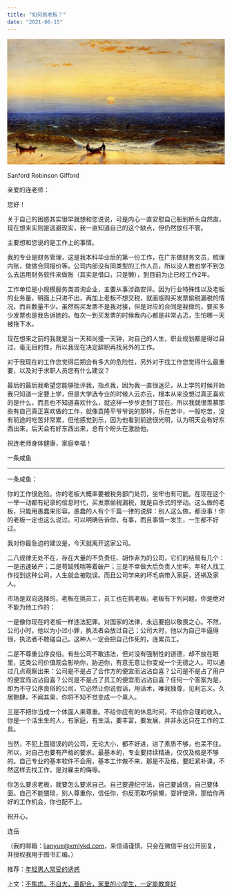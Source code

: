```yaml
---
title: "如何挑老板？"
date: "2021-06-15"
---
```


![连岳文章](images/连岳文章picture-14.jpg)

Sanford Robinson Gifford

  

亲爱的连老师：

  

您好！

  

关于自己的困惑其实很早就想和您说说，可是内心一直安慰自己船到桥头自然直，现在想来实则是逃避现实，我一直知道自己的这个缺点，但仍然放任不管。

  

主要想和您说的是工作上的事情。

  

我的专业是财务管理，这是我本科毕业后的第一份工作，在广东做财务文员，梳理内账，做做合同报价等。公司内部没有同类型的工作人员，所以没人教也学不到怎么去运用财务软件来做账（其实是借口，只是懒），到目前为止已经工作2年。

  

工作单位是小规模服务类咨询企业，主要从事涉路安评。因为行业特殊性以及老板的业务量，明面上只进不出，再加上老板不想交税，就面临购买发票偷税漏税的情况，而且数量不少。虽然购买发票不是我对接，但是对应的合同是我做的，要买多少发票也是我告诉她的。每次一到买发票的时候我内心都是非常忐忑，生怕哪一天被拖下水。

  

现在想来之前的我就是当一天和尚撞一天钟，对自己的人生，职业规划都是得过且过，毫无目的性，所以我现在决定辞职再找另外的工作。

  

对于我现在的工作您觉得后期会有多大的危险性，另外对于找工作您觉得什么最重要，以及对于求职人员您有什么建议？

  

最后的最后我希望您能够批评我，指点我，因为我一直很迷茫，从上学的时候开始我只知道一定要上学，但是大学选专业的时候人云亦云，根本从来没想过真正喜欢的是什么，而且也不知道喜欢什么，就这样一步步走到了现在。所以我就很羡慕那些有自己真正喜欢做的工作，就像袁隆平爷爷说的那样，乐在苦中，一般吃苦，没有前途的吃苦非常累，但他感觉到乐，因为他看到前途很光明，认为明天会有好东西出来，后天会有好东西出来，总有个盼头在激励他。

  

祝连老师身体健康，家庭幸福！  

  

一条咸鱼

  

* * *

  

一条咸鱼：

  

你的工作很危险。你的老板大概率要被税务部门处罚，坐牢也有可能。在现在这个一举一动都有纪录的信息时代，买发票偷税漏税，就是自杀式的举动。这么做的老板，只能用愚蠢来形容。愚蠢的人有个千篇一律的说辞：别人这么做，都没事！你的老板一定也这么说过。可以明确告诉你，有事，而且事情一发生，一生都不好过。

  

我对你最急迫的建议是，今天就离开这家公司。

  

二八规律无处不在，存在大量的不负责任、胡作非为的公司，它们的结局有几个：一是迅速破产；二是苟延残喘等着破产；三是不幸做大后负责人坐牢。年轻人找工作找到这种公司，人生就会被耽误。而且公司学来的坏毛病带入家庭，还祸及家人。

  

市场是双向选择的，老板在挑员工，员工也在挑老板。老板有下列问题，你是绝对不能为他工作的：

  

一是像你现在的老板一样违法犯罪。对国家的法律，永远要抱以敬畏之心。不然，公司小时，他以为小过小罪，执法者会放过自己；公司大时，他以为自己牛逼得很，执法者不敢碰自己。这种人一定会把自己作死的，连累员工。

  

二是不尊重公序良俗。有些公司不敢违法，但对没有强制性的道德，却不放在眼里，这类公司价值观会影响你，胁迫你，有意无意让你变成一个无德之人。可以通过几点观察出来：公司是不是占了合作方的便宜而沾沾自喜？公司是不是占了用户的便宜而沾沾自喜？公司是不是占了员工的便宜而沾沾自喜？任何一个答案为是，即为不守公序良俗的公司，它必然让你说假话，用话术，唯我独尊，见利忘义。久居鲍肆，不闻其臭，你将不知不觉变成一个臭人。

  

三是不把你当成一个体面人来尊重。不给你应有的休息时间，不给你合理的收入。你是一个活生生的人，有家庭，有生活，要丰富，要发展，并非永远只在工作的工具。

  

当然，不犯上面错误的的公司，无论大小，都不好进，进了素质不够，也呆不住。所以，对自己也要有严格的要求。最基本的，专业要持续精进，仅仅及格是不够的。自己专业的基本软件不会用，基本工作做不来，那是不及格，要赶紧补课，不然这样去找工作，是对雇主的侮辱。

  

你怎么要求老板，就要怎么要求自己。自己要遵纪守法，自己要诚信，自己要体面。自己不能猥琐，别人尊重你，信任你，你反而取巧偷懒，耍奸使滑，那给你再好的工作机会，你也配不上。

  

祝开心。

  

连岳

  

（我的邮箱：lianyue@xmlykd.com，来信请谨慎，只会在微信平台公开回复，并授权我用于图书汇编。）

推荐：[年轻男人常受的诱惑](http://mp.weixin.qq.com/s?__biz=MjM5NDU0Mjk2MQ==&mid=2651628577&idx=1&sn=8c276e61789d9b6391a182f042f9140c&chksm=bd7e203f8a09a9291a3d9d266258a4f5125a6696505291ace6b3c80940f8f9f35c853995a19c&scene=21#wechat_redirect)  

上文：[不焦虑，不自大，善配合，家里的小学生，一定能教育好](http://mp.weixin.qq.com/s?__biz=MjM5NDU0Mjk2MQ==&mid=2651710452&idx=1&sn=2d85e5d611ca9c98a90da7042e700632&chksm=bd7f67ea8a08eefc4d5d1478e984142b44db2e037fabd4643224f8c6490f274eea4bf13c9fe7&scene=21#wechat_redirect)
